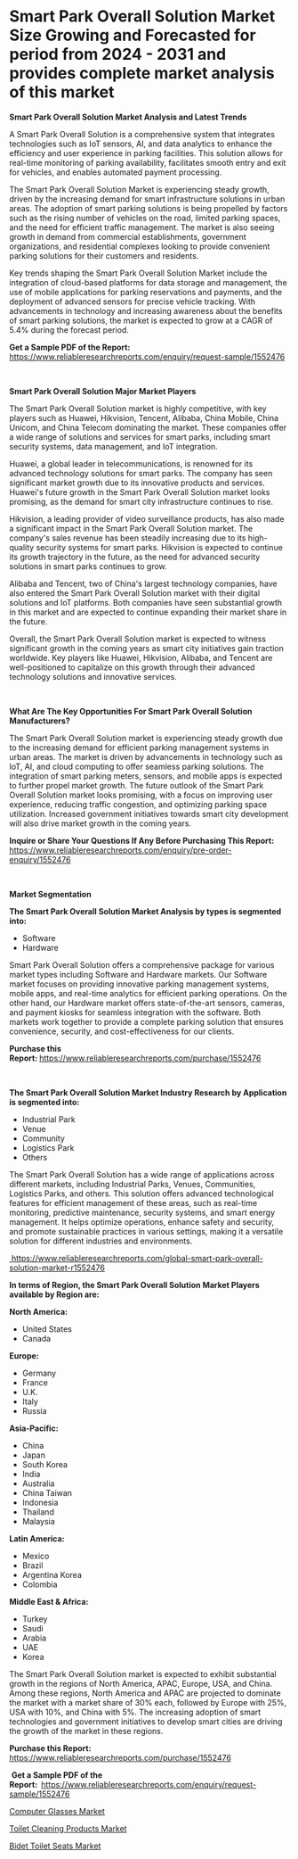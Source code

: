 <p><h1>Smart Park Overall Solution Market Size Growing and Forecasted for period from 2024 - 2031 and provides complete market analysis of this market</h1></p><p><strong>Smart Park Overall Solution Market Analysis and Latest Trends</strong></p>
<p><p>A Smart Park Overall Solution is a comprehensive system that integrates technologies such as IoT sensors, AI, and data analytics to enhance the efficiency and user experience in parking facilities. This solution allows for real-time monitoring of parking availability, facilitates smooth entry and exit for vehicles, and enables automated payment processing. </p><p>The Smart Park Overall Solution Market is experiencing steady growth, driven by the increasing demand for smart infrastructure solutions in urban areas. The adoption of smart parking solutions is being propelled by factors such as the rising number of vehicles on the road, limited parking spaces, and the need for efficient traffic management. The market is also seeing growth in demand from commercial establishments, government organizations, and residential complexes looking to provide convenient parking solutions for their customers and residents.</p><p>Key trends shaping the Smart Park Overall Solution Market include the integration of cloud-based platforms for data storage and management, the use of mobile applications for parking reservations and payments, and the deployment of advanced sensors for precise vehicle tracking. With advancements in technology and increasing awareness about the benefits of smart parking solutions, the market is expected to grow at a CAGR of 5.4% during the forecast period.</p></p>
<p><strong>Get a Sample PDF of the Report:&nbsp;</strong> <a href="https://www.reliableresearchreports.com/enquiry/request-sample/1552476">https://www.reliableresearchreports.com/enquiry/request-sample/1552476</a></p>
<p>&nbsp;</p>
<p><strong>Smart Park Overall Solution Major Market Players</strong></p>
<p><p>The Smart Park Overall Solution market is highly competitive, with key players such as Huawei, Hikvision, Tencent, Alibaba, China Mobile, China Unicom, and China Telecom dominating the market. These companies offer a wide range of solutions and services for smart parks, including smart security systems, data management, and IoT integration.</p><p>Huawei, a global leader in telecommunications, is renowned for its advanced technology solutions for smart parks. The company has seen significant market growth due to its innovative products and services. Huawei's future growth in the Smart Park Overall Solution market looks promising, as the demand for smart city infrastructure continues to rise.</p><p>Hikvision, a leading provider of video surveillance products, has also made a significant impact in the Smart Park Overall Solution market. The company's sales revenue has been steadily increasing due to its high-quality security systems for smart parks. Hikvision is expected to continue its growth trajectory in the future, as the need for advanced security solutions in smart parks continues to grow.</p><p>Alibaba and Tencent, two of China's largest technology companies, have also entered the Smart Park Overall Solution market with their digital solutions and IoT platforms. Both companies have seen substantial growth in this market and are expected to continue expanding their market share in the future.</p><p>Overall, the Smart Park Overall Solution market is expected to witness significant growth in the coming years as smart city initiatives gain traction worldwide. Key players like Huawei, Hikvision, Alibaba, and Tencent are well-positioned to capitalize on this growth through their advanced technology solutions and innovative services.</p></p>
<p>&nbsp;</p>
<p><strong>What Are The Key Opportunities For Smart Park Overall Solution Manufacturers?</strong></p>
<p><p>The Smart Park Overall Solution market is experiencing steady growth due to the increasing demand for efficient parking management systems in urban areas. The market is driven by advancements in technology such as IoT, AI, and cloud computing to offer seamless parking solutions. The integration of smart parking meters, sensors, and mobile apps is expected to further propel market growth. The future outlook of the Smart Park Overall Solution market looks promising, with a focus on improving user experience, reducing traffic congestion, and optimizing parking space utilization. Increased government initiatives towards smart city development will also drive market growth in the coming years.</p></p>
<p><strong>Inquire or Share Your Questions If Any Before Purchasing This Report:</strong> <a href="https://www.reliableresearchreports.com/enquiry/pre-order-enquiry/1552476">https://www.reliableresearchreports.com/enquiry/pre-order-enquiry/1552476</a></p>
<p>&nbsp;</p>
<p><strong>Market Segmentation</strong></p>
<p><strong>The Smart Park Overall Solution Market Analysis by types is segmented into:</strong></p>
<p><ul><li>Software</li><li>Hardware</li></ul></p>
<p><p>Smart Park Overall Solution offers a comprehensive package for various market types including Software and Hardware markets. Our Software market focuses on providing innovative parking management systems, mobile apps, and real-time analytics for efficient parking operations. On the other hand, our Hardware market offers state-of-the-art sensors, cameras, and payment kiosks for seamless integration with the software. Both markets work together to provide a complete parking solution that ensures convenience, security, and cost-effectiveness for our clients.</p></p>
<p><strong>Purchase this Report:&nbsp;</strong><a href="https://www.reliableresearchreports.com/purchase/1552476">https://www.reliableresearchreports.com/purchase/1552476</a></p>
<p>&nbsp;</p>
<p><strong>The Smart Park Overall Solution Market Industry Research by Application is segmented into:</strong></p>
<p><ul><li>Industrial Park</li><li>Venue</li><li>Community</li><li>Logistics Park</li><li>Others</li></ul></p>
<p><p>The Smart Park Overall Solution has a wide range of applications across different markets, including Industrial Parks, Venues, Communities, Logistics Parks, and others. This solution offers advanced technological features for efficient management of these areas, such as real-time monitoring, predictive maintenance, security systems, and smart energy management. It helps optimize operations, enhance safety and security, and promote sustainable practices in various settings, making it a versatile solution for different industries and environments.</p></p>
<p><a href="https://www.reliableresearchreports.com/global-smart-park-overall-solution-market-r1552476">&nbsp;https://www.reliableresearchreports.com/global-smart-park-overall-solution-market-r1552476</a></p>
<p><strong>In terms of Region, the Smart Park Overall Solution Market Players available by Region are:</strong></p>
<p>
    <p> <strong> North America: </strong>
        <ul>
            <li>United States</li>
            <li>Canada</li>
        </ul>
        </p> 
    <p> <strong> Europe: </strong>
        <ul>
            <li>Germany</li>
            <li>France</li>
            <li>U.K.</li>
            <li>Italy</li>
            <li>Russia</li>
        </ul>
        </p> 
    <p> <strong> Asia-Pacific: </strong>
        <ul>
            <li>China</li>
            <li>Japan</li>
            <li>South Korea</li>
            <li>India</li>
            <li>Australia</li>
            <li>China Taiwan</li>
            <li>Indonesia</li>
            <li>Thailand</li>
            <li>Malaysia</li>
        </ul>
        </p> 
    <p> <strong> Latin America: </strong>
        <ul>
            <li>Mexico</li>
            <li>Brazil</li>
            <li>Argentina Korea</li>
            <li>Colombia</li>
        </ul>
        </p> 
    <p> <strong> Middle East & Africa: </strong>
        <ul>
            <li>Turkey</li>
            <li>Saudi</li>
            <li>Arabia</li>
            <li>UAE</li>
            <li>Korea</li>
        </ul>
    </p>
    </p>
<p><p>The Smart Park Overall Solution market is expected to exhibit substantial growth in the regions of North America, APAC, Europe, USA, and China. Among these regions, North America and APAC are projected to dominate the market with a market share of 30% each, followed by Europe with 25%, USA with 10%, and China with 5%. The increasing adoption of smart technologies and government initiatives to develop smart cities are driving the growth of the market in these regions.</p></p>
<p><strong>Purchase this Report: </strong><a href="https://www.reliableresearchreports.com/purchase/1552476">https://www.reliableresearchreports.com/purchase/1552476</a></p>
<p>&nbsp;<strong>Get a Sample PDF of the Report:&nbsp;&nbsp;</strong><a href="https://www.reliableresearchreports.com/enquiry/request-sample/1552476">https://www.reliableresearchreports.com/enquiry/request-sample/1552476</a></p>
<p><strong></strong></p>
<p><p><a href="https://www.linkedin.com/pulse/computer-glasses-market-analysis-sze-forecasted-period-from-2he8e?trackingId=KOK23pZqdDLjooNSHT0dTw%3D%3D">Computer Glasses Market</a></p><p><a href="https://www.linkedin.com/pulse/toilet-cleaning-products-market-insights-cagr-trends-growth-ov8pe?trackingId=mO9gFFzcUOC9ycBzx2%2Bt9Q%3D%3D">Toilet Cleaning Products Market</a></p><p><a href="https://www.linkedin.com/pulse/bidet-toilet-seats-market-furnishes-information-share-trends-0z8ie?trackingId=StLjlIbZkgFkSwSLxDk%2FTA%3D%3D">Bidet Toilet Seats Market</a></p></p>